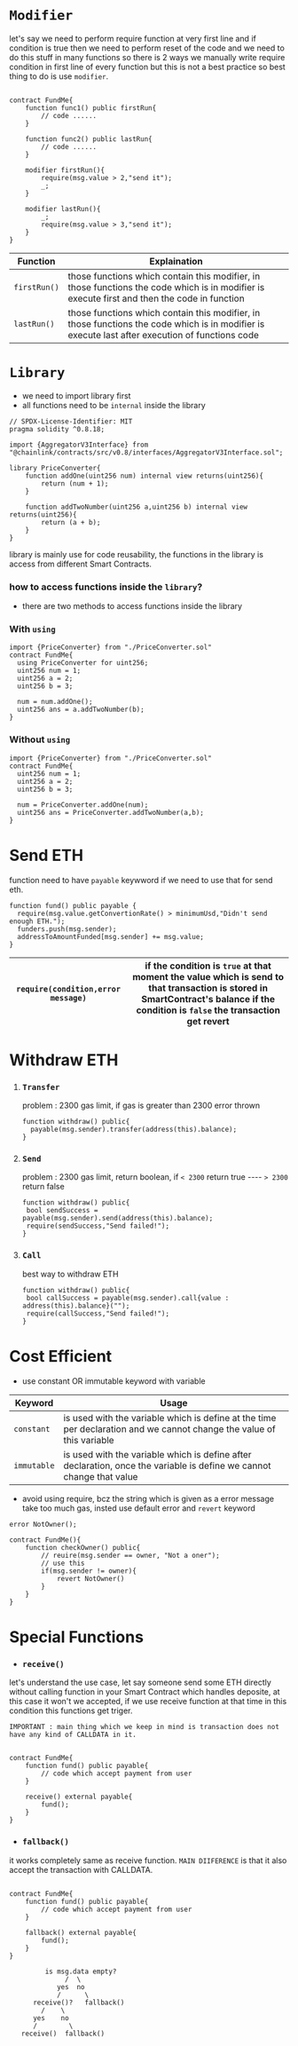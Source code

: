 # `Modifier` #

let's say we need to perform require function at very first line and if condition is true then we need to perform reset of the code and we need to do this stuff in many functions so there is 2 ways we manually write require condition in first line of every function but this is not a best practice so best thing to do is use `modifier`.

```solidity

contract FundMe{
    function func1() public firstRun{
        // code ......
    }

    function func2() public lastRun{
        // code ......
    }

    modifier firstRun(){
        require(msg.value > 2,"send it");
        _;
    }

    modifier lastRun(){
        _;
        require(msg.value > 3,"send it");
    }
}
```

| Function | Explaination |
--- | --- |
`firstRun()` | those functions which contain this modifier, in those functions the code which is in modifier is execute first and then the code in function
`lastRun()` | those functions which contain this modifier, in those functions the code which is in modifier is execute last after execution of functions code



# `Library` #

- we need to import library first
- all functions need to be `internal` inside the library

```solidity
// SPDX-License-Identifier: MIT
pragma solidity ^0.8.18;

import {AggregatorV3Interface} from "@chainlink/contracts/src/v0.8/interfaces/AggregatorV3Interface.sol";

library PriceConverter{
    function addOne(uint256 num) internal view returns(uint256){
        return (num + 1);
    }

    function addTwoNumber(uint256 a,uint256 b) internal view returns(uint256){
        return (a + b);
    }
}
```
library is mainly use for code reusability, the functions in the library is access from different Smart Contracts.

### how to access functions inside the `library`? ###
- there are two methods to access functions inside the library

### With `using` ###
```solidity
import {PriceConverter} from "./PriceConverter.sol"
contract FundMe{
  using PriceConverter for uint256;
  uint256 num = 1;
  uint256 a = 2;
  uint256 b = 3;

  num = num.addOne();
  uint256 ans = a.addTwoNumber(b);
}
```

### Without `using` ###
```solidity
import {PriceConverter} from "./PriceConverter.sol"
contract FundMe{
  uint256 num = 1;
  uint256 a = 2;
  uint256 b = 3;

  num = PriceConverter.addOne(num);
  uint256 ans = PriceConverter.addTwoNumber(a,b);
}
```


# Send ETH #

function need to have `payable` keywword if we need to use that for send eth.

```solidity
function fund() public payable {
  require(msg.value.getConvertionRate() > minimumUsd,"Didn't send enough ETH.");
  funders.push(msg.sender);
  addressToAmountFunded[msg.sender] += msg.value;
}
```



`require(condition,error message)` | if the condition is `true` at that moment the value which is send to that transaction is stored in SmartContract's balance if the condition is `false` the transaction get revert|
--- | --- |

# Withdraw ETH #

1. ### `Transfer` ###
   problem : 2300 gas limit, if gas is greater than 2300 error thrown
   ```solidity
   function withdraw() public{
     payable(msg.sender).transfer(address(this).balance);
   }
   ```
2. ### `Send` ###
    problem : 2300 gas limit, return boolean, if `< 2300` return true ---- `> 2300` return false 
    ```solidity
    function withdraw() public{
     bool sendSuccess = payable(msg.sender).send(address(this).balance);
     require(sendSuccess,"Send failed!");
    }
    ```
3. ### `Call` ###
    best way to withdraw ETH
    ```solidity
    function withdraw() public{
     bool callSuccess = payable(msg.sender).call{value : address(this).balance}("");
     require(callSuccess,"Send failed!");
    }
    ```


# Cost Efficient #

- use constant OR immutable keyword with variable
  
| Keyword | Usage |
--- | --- |
`constant` | is used with the variable which is define at the time per declaration and we cannot change the value of this variable
`immutable` | is used with the variable which is define after declaration, once the variable is define we cannot change that value

- avoid using require, bcz the string which is given as a error message take too much gas, insted use default error and `revert` keyword

```solidity
error NotOwner();

contract FundMe(){
    function checkOwner() public{
        // reuire(msg.sender == owner, "Not a oner");
        // use this
        if(msg.sender != owner){
            revert NotOwner()
        }
    }
}
```

# Special Functions #

- ### `receive()` ###

let's understand the use case, let say someone send some ETH directly without calling function in your Smart Contract which handles deposite, at this case it won't we accepted, if we use receive function at that time in this condition this functions get triger. 

```
IMPORTANT : main thing which we keep in mind is transaction does not have any kind of CALLDATA in it.
```

```solidity

contract FundMe{
    function fund() public payable{
        // code which accept payment from user
    }

    receive() external payable{
        fund();
    }
}
```

- ### `fallback()` ###

it works completely same as receive function. `MAIN DIIFERENCE` is that it also accept the transaction with CALLDATA.

```solidity

contract FundMe{
    function fund() public payable{
        // code which accept payment from user
    }

    fallback() external payable{
        fund();
    }
}
```

```
         is msg.data empty?
              /  \
            yes  no
            /      \
      receive()?   fallback()
        /    \
      yes    no
      /        \ 
   receive()  fallback()
```
